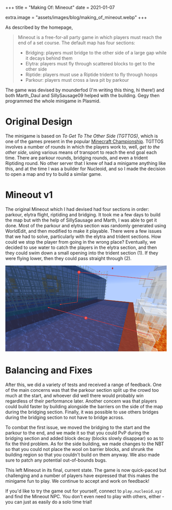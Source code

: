 +++
title = "Making Of: Mineout"
date = 2021-01-07

extra.image = "assets/images/blog/making_of_mineout.webp"
+++

As described by the homepage, 
> Mineout is a free-for-all party game in which players must reach the end of a set course. The default map has four sections:
> * Bridging: players must bridge to the other side of a large gap while it decays behind them
> * Elytra: players must fly through scattered blocks to get to the other side
> * Riptide: players must use a Riptide trident to fly through hoops
> * Parkour: players must cross a lava pit by parkour

The game was devised by mounderfod (I'm writing this thing, hi there!) and both Marth_Daul and SillySausage09 helped with the building. Gegy then programmed the whole minigame in Plasmid.

# Original Design
The minigame is based on *To Get To The Other Side (TGTTOS)*, which is one of the games present in the popular [Minecraft Championship](https://noxcrew.com/mcc). TGTTOS involves a number of rounds in which the players work to, well, *get to the other side*, using various means of transport to reach the end goal each time. There are parkour rounds, bridging rounds, and even a trident Riptiding round. No other server that I knew of had a minigame anything like this, and at the time I was a builder for Nucleoid, and so I made the decision to open a map and try to build a similar game. 

# Mineout v1
The original Mineout which I had devised had four sections in order: parkour, elytra flight, riptiding and bridging. It took me a few days to build the map but with the help of SillySausage and Marth, I was able to get it done. Most of the parkour and elytra section was randomly generated using WorldEdit, and then modified to make it playable. There were a few issues that we had to solve, particularly with the elytra and trident sections. How could we stop the player from going in the wrong place? Eventually, we decided to use water to catch the players in the elytra section, and then they could swim down a small opening into the trident section (1). If they were flying lower, then they could pass straight through (2). 

![Mineout Diagram](/assets/images/blog/mineout_diagram.png)

# Balancing and Fixes
After this, we did a variety of tests and received a range of feedback. One of the main concerns was that the parkour section split up the crowd too much at the start, and whoever did well there would probably win regardless of their performance later. Another concern was that players could build faster by building alongside the barriers on the side of the map during the bridging section. Finally, it was possible to use others bridges during the bridging section to not have to bridge across.

To combat the first issue, we moved the bridging to the start and the parkour to the end, and we made it so that you could PvP during the bridging section and added block decay (blocks slowly disappear) so as to fix the third problem. As for the side building, we made changes to the NBT so that you could not place the wool on barrier blocks, and shrunk the building region so that you couldn't build on them anyway. We also made sure to patch any potential out-of-bounds bugs.

This left Mineout in its final, current state. The game is now quick-paced but challenging and a number of players have expressed that this makes the minigame fun to play. We continue to accept and work on feedback!

If you'd like to try the game out for yourself, connect to `play.nucleoid.xyz` and find the Mineout NPC. You don't even need to play with others, either - you can just as easily do a solo time trial!